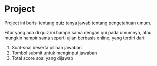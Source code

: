 # Project
Project ini berisi tentang quiz tanya jawab tentang pengetahuan umum.

Fitur yang ada di quiz ini hampir sama dengan qui pada umumnya, atau mungkin hampir sama seperti ujian berbasis online, yang terdiri dari:
1. Soal-soal beserta pilihan jawaban
2. Tombol submit untuk menginput jawaban
3. Total score soal yang dijawab